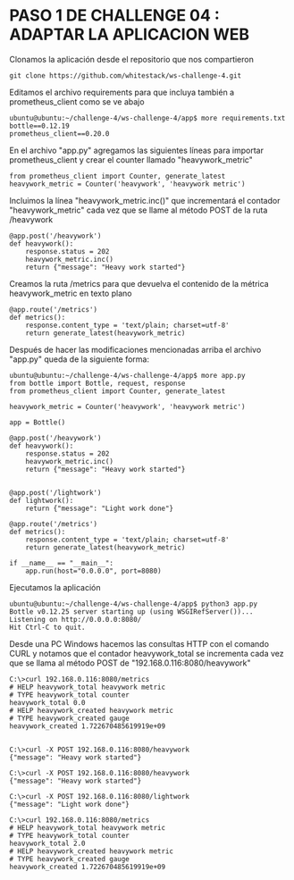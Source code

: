 # PASO 1 DE CHALLENGE 04 : ADAPTAR LA APLICACION WEB

Clonamos la aplicación desde el repositorio que nos compartieron

```
git clone https://github.com/whitestack/ws-challenge-4.git
```

Editamos el archivo requirements para que incluya también a prometheus_client como se ve abajo

```
ubuntu@ubuntu:~/challenge-4/ws-challenge-4/app$ more requirements.txt
bottle==0.12.19
prometheus_client==0.20.0
```

En el archivo "app.py" agregamos las siguientes líneas para importar prometheus_client y crear el counter llamado "heavywork_metric"

```
from prometheus_client import Counter, generate_latest
heavywork_metric = Counter('heavywork', 'heavywork metric')
```

Incluimos la línea "heavywork_metric.inc()" que incrementará el contador "heavywork_metric" cada vez que se llame al método POST de la ruta /heavywork

```
@app.post('/heavywork')
def heavywork():
    response.status = 202
    heavywork_metric.inc()
    return {"message": "Heavy work started"}
```

Creamos la ruta /metrics para que devuelva el contenido de la métrica heavywork_metric en texto plano

```
@app.route('/metrics')
def metrics():
    response.content_type = 'text/plain; charset=utf-8'
    return generate_latest(heavywork_metric)
```

Después de hacer las modificaciones mencionadas arriba el archivo "app.py" queda de la siguiente forma:

```
ubuntu@ubuntu:~/challenge-4/ws-challenge-4/app$ more app.py
from bottle import Bottle, request, response
from prometheus_client import Counter, generate_latest

heavywork_metric = Counter('heavywork', 'heavywork metric')

app = Bottle()

@app.post('/heavywork')
def heavywork():
    response.status = 202
    heavywork_metric.inc()
    return {"message": "Heavy work started"}


@app.post('/lightwork')
def lightwork():
    return {"message": "Light work done"}

@app.route('/metrics')
def metrics():
    response.content_type = 'text/plain; charset=utf-8'
    return generate_latest(heavywork_metric)

if __name__ == "__main__":
    app.run(host="0.0.0.0", port=8080)
```

Ejecutamos la aplicación
```
ubuntu@ubuntu:~/challenge-4/ws-challenge-4/app$ python3 app.py
Bottle v0.12.25 server starting up (using WSGIRefServer())...
Listening on http://0.0.0.0:8080/
Hit Ctrl-C to quit.
```

Desde una PC Windows hacemos las consultas HTTP con el comando CURL y notamos que el contador heavywork_total se incrementa cada vez que se llama al método POST de "192.168.0.116:8080/heavywork"

```
C:\>curl 192.168.0.116:8080/metrics
# HELP heavywork_total heavywork metric
# TYPE heavywork_total counter
heavywork_total 0.0
# HELP heavywork_created heavywork metric
# TYPE heavywork_created gauge
heavywork_created 1.722670485619919e+09


C:\>curl -X POST 192.168.0.116:8080/heavywork
{"message": "Heavy work started"}

C:\>curl -X POST 192.168.0.116:8080/heavywork
{"message": "Heavy work started"}

C:\>curl -X POST 192.168.0.116:8080/lightwork
{"message": "Light work done"}

C:\>curl 192.168.0.116:8080/metrics
# HELP heavywork_total heavywork metric
# TYPE heavywork_total counter
heavywork_total 2.0
# HELP heavywork_created heavywork metric
# TYPE heavywork_created gauge
heavywork_created 1.722670485619919e+09
```
